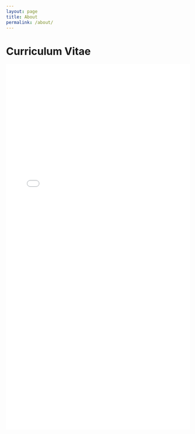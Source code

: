 ```yaml
---
layout: page
title: About
permalink: /about/
---
```


# Curriculum Vitae
<embed src="{{ site.url }}{{ site.baseurl }}/{{ site.resume-url }}" type="application/pdf" height="1000" width="100%"/>

<!--
<iframe src="{{ site.url }}{{ site.baseurl }}/{{ site.resume-url }}" type="application/pdf" width="100%" height="100%"></iframe>
-->